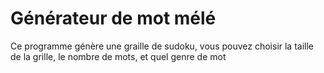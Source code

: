 # Générateur de mot mélé
Ce programme génère une graille de sudoku, vous pouvez choisir la taille de la grille, le nombre de mots, et quel genre de mot
